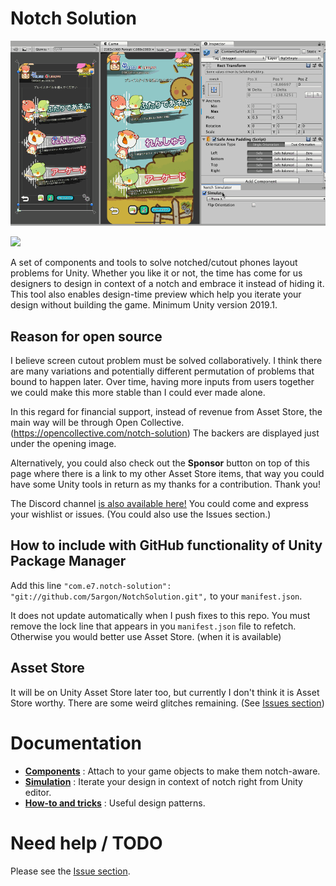 # Notch Solution

![screenshot](.Documentation/images/ssMain.gif)

<img src="https://opencollective.com/notch-solution/tiers/backer/badge.svg?label=backer&color=brightgreen" />

<object type="image/svg+xml" data="https://opencollective.com/notch-solution/tiers/backer.svg?avatarHeight=36&width=600"></object>

A set of components and tools to solve notched/cutout phones layout problems for Unity. Whether you like it or not, the time has come for us designers to design in context of a notch and embrace it instead of hiding it. This tool also enables design-time preview which help you iterate your design without building the game. Minimum Unity version 2019.1.

## Reason for open source

I believe screen cutout problem must be solved collaboratively. I think there are many variations and potentially different permutation of problems that bound to happen later. Over time, having more inputs from users together we could make this more stable than I could ever made alone.

In this regard for financial support, instead of revenue from Asset Store, the main way will be through Open Collective. (https://opencollective.com/notch-solution) The backers are displayed just under the opening image.

Alternatively, you could also check out the **Sponsor** button on top of this page where there is a link to my other Asset Store items, that way you could have some Unity tools in return as my thanks for a contribution. Thank you!

The Discord channel [is also available here!](https://discord.gg/J4sCcj4) You could come and express your wishlist or issues. (You could also use the Issues section.)

## How to include with GitHub functionality of Unity Package Manager

Add this line `"com.e7.notch-solution": "git://github.com/5argon/NotchSolution.git",` to your `manifest.json`.

It does not update automatically when I push fixes to this repo. You must remove the lock line that appears in you `manifest.json` file to refetch. Otherwise you would better use Asset Store. (when it is available)

## Asset Store

It will be on Unity Asset Store later too, but currently I don't think it is Asset Store worthy. There are some weird glitches remaining. (See [Issues section](https://github.com/5argon/NotchSolution/issues))

# Documentation

* **[Components](.Documentation/Components.md)** : Attach to your game objects to make them notch-aware.
* **[Simulation](.Documentation/Simulation.md)** : Iterate your design in context of notch right from Unity editor.
* **[How-to and tricks](.Documentation/HowTo.md)** : Useful design patterns.

# Need help / TODO

Please see the [Issue section](https://github.com/5argon/NotchSolution/issues).